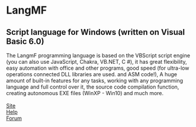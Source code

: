 # LangMF
Script language for Windows (written on Visual Basic 6.0)
---
The LangmF programming language is based on the VBScript script engine (you can also use JavaScript, Chakra, VB.NET, C #), it has great flexibility, easy automation with office and other programs, good speed (for ultra-low operations connected DLL libraries are used. and ASM code!), A huge amount of built-in features for any tasks, working with any programming language and full control over it, the source code compilation function, creating autonomous EXE files (WinXP - Win10) and much more.
<br><br>
[Site](http://langmf.ru/)<br>
[Help](http://langmf.ru/Help/)<br>
[Forum](http://forum.langmf.ru/)<br>
